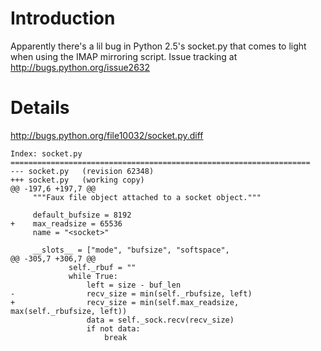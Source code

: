 # Introduction #

Apparently there's a lil bug in Python 2.5's socket.py that comes to light when using the IMAP mirroring script. Issue tracking at http://bugs.python.org/issue2632

# Details #

http://bugs.python.org/file10032/socket.py.diff

```
Index: socket.py
===================================================================
--- socket.py	(revision 62348)
+++ socket.py	(working copy)
@@ -197,6 +197,7 @@
     """Faux file object attached to a socket object."""
 
     default_bufsize = 8192
+    max_readsize = 65536
     name = "<socket>"
 
     __slots__ = ["mode", "bufsize", "softspace",
@@ -305,7 +306,7 @@
             self._rbuf = ""
             while True:
                 left = size - buf_len
-                recv_size = min(self._rbufsize, left)
+                recv_size = min(self.max_readsize, max(self._rbufsize, left))
                 data = self._sock.recv(recv_size)
                 if not data:
                     break
```